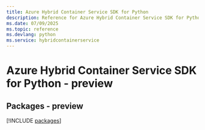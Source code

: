 ```yaml
---
title: Azure Hybrid Container Service SDK for Python
description: Reference for Azure Hybrid Container Service SDK for Python
ms.date: 07/09/2025
ms.topic: reference
ms.devlang: python
ms.service: hybridcontainerservice
---
```

# Azure Hybrid Container Service SDK for Python - preview
## Packages - preview
[!INCLUDE [packages](hybrid-container-service-index.md)]